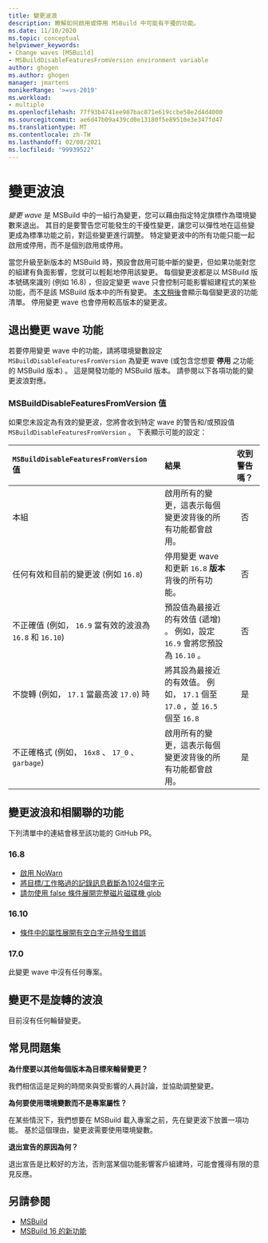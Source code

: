 ```yaml
---
title: 變更波浪
description: 瞭解如何啟用或停用 MSBuild 中可能有干擾的功能。
ms.date: 11/10/2020
ms.topic: conceptual
helpviewer_keywords:
- Change waves [MSBuild]
- MSBuildDisableFeaturesFromVersion environment variable
author: ghogen
ms.author: ghogen
manager: jmartens
monikerRange: '>=vs-2019'
ms.workload:
- multiple
ms.openlocfilehash: 77f93b4741ee987bac871e619ccbe58e2d4d4000
ms.sourcegitcommit: ae6d47b09a439cd0e13180f5e89510e3e347fd47
ms.translationtype: MT
ms.contentlocale: zh-TW
ms.lasthandoff: 02/08/2021
ms.locfileid: "99939522"
---
```

# <a name="change-waves"></a>變更波浪

*變更 wave* 是 MSBuild 中的一組行為變更，您可以藉由指定特定旗標作為環境變數來退出。 其目的是要警告您可能發生的干擾性變更，讓您可以彈性地在這些變更成為標準功能之前，對這些變更進行調整。 特定變更波中的所有功能只能一起啟用或停用，而不是個別啟用或停用。

當您升級至新版本的 MSBuild 時，預設會啟用可能中斷的變更，但如果功能對您的組建有負面影響，您就可以輕鬆地停用該變更。 每個變更波都是以 MSBuild 版本號碼來識別 (例如 16.8) ，但設定變更 wave 只會控制可能影響組建程式的某些功能，而不是該 MSBuild 版本中的所有變更。 [本文稍後](#change-waves-and-associated-features)會顯示每個變更波的功能清單。 停用變更 wave 也會停用較高版本的變更波。

## <a name="opt-out-of-change-wave-features"></a>退出變更 wave 功能

若要停用變更 wave 中的功能，請將環境變數設定 `MSBuildDisableFeaturesFromVersion` 為變更 wave (或包含您想要 **停用** 之功能的 MSBuild 版本) 。 這是開發功能的 MSBuild 版本。 請參閱以下各項功能的變更波浪對應。

### <a name="msbuilddisablefeaturesfromversion-values"></a>MSBuildDisableFeaturesFromVersion 值

如果您未設定為有效的變更波，您將會收到特定 wave 的警告和/或預設值 `MSBuildDisableFeaturesFromVersion` 。 下表顯示可能的設定：

| `MSBuildDisableFeaturesFromVersion` 值                         | 結果        | 收到警告嗎？ |
| :-------------                                                    | :----------   | :----------: |
| 本組                                                             | 啟用所有的變更，這表示每個變更波背後的所有功能都會啟用。               | 否   |
| 任何有效和目前的變更波 (例如 `16.8`)                       | 停用變更 wave 和更新 `16.8` **版本** 背後的所有功能。                                           | 否   |
| 不正確值 (例如， `16.9` 當有效的波浪為 `16.8` 和 `16.10`) | 預設值為最接近的有效值 (遞增) 。 例如，設定 `16.9` 會將您預設為 `16.10` 。               | 否   |
| 不旋轉 (例如， `17.1` 當最高波 `17.0`) 時      | 將其設為最接近的有效值。 例如， `17.1` 個至 `17.0` ，並 `16.5` 個至 `16.8`                    | 是  |
| 不正確格式 (例如， `16x8` 、 `17_0` 、 `garbage`)                     | 啟用所有的變更，這表示每個變更波背後的所有功能都會啟用。               | 是  |

## <a name="change-waves-and-associated-features"></a>變更波浪和相關聯的功能

下列清單中的連結會移至該功能的 GitHub PR。

### <a name="168"></a>16.8

- [啟用 NoWarn](https://github.com/dotnet/msbuild/pull/5671)
- [將目標/工作略過的記錄訊息截斷為1024個字元](https://github.com/dotnet/msbuild/pull/5553)
- [請勿使用 false 條件展開完整磁片磁碟機 glob](https://github.com/dotnet/msbuild/pull/5669)

### <a name="1610"></a>16.10

- [條件中的屬性展開有空白字元時發生錯誤](https://github.com/dotnet/msbuild/pull/5672)

### <a name="170"></a>17.0

此變更 wave 中沒有任何專案。

## <a name="change-waves-that-are-out-of-rotation"></a>變更不是旋轉的波浪

目前沒有任何輪替變更。

## <a name="faq"></a>常見問題集

**為什麼要以其他每個版本為目標來輪替變更？**

我們相信這是足夠的時間來與受影響的人員討論，並協助調整變更。

**為何要使用環境變數而不是專案屬性？**

在某些情況下，我們想要在 MSBuild 載入專案之前，先在變更波下放置一項功能。 基於這個理由，變更波需要使用環境變數。

**退出宣告的原因為何？**

退出宣告是比較好的方法，否則當某個功能影響客戶組建時，可能會獲得有限的意見反應。

## <a name="see-also"></a>另請參閱

- [MSBuild](msbuild.md)
- [MSBuild 16 的新功能](whats-new-msbuild-16-0.md)
